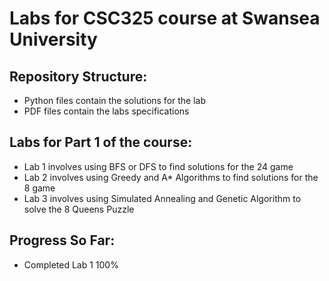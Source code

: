 # Labs for CSC325 course at Swansea University

## Repository Structure:
* Python files contain the solutions for the lab
* PDF files contain the labs specifications

## Labs for Part 1 of the course:
* Lab 1 involves using BFS or DFS to find solutions for the 24 game
* Lab 2 involves using Greedy and A* Algorithms to find solutions for the 8 game
* Lab 3 involves using Simulated Annealing and Genetic Algorithm to solve the 8 Queens Puzzle

## Progress So Far:
* Completed Lab 1 100%
